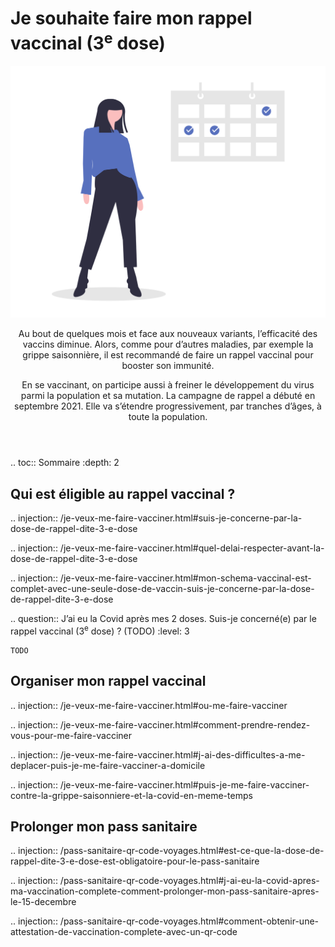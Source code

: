# Je souhaite faire mon rappel vaccinal (3<sup>e</sup> dose)

<img src="illustrations/symptomespasses.svg">

<header>
    <p class="big">
        Au bout de quelques mois et face aux nouveaux variants, l’efficacité des vaccins diminue. Alors, comme pour d’autres maladies, par exemple la grippe saisonnière, il est recommandé de faire un rappel vaccinal pour booster son immunité.
    </p>
    <p class="big">
        En se vaccinant, on participe aussi à freiner le développement du virus parmi la population et sa mutation.
        La campagne de rappel a débuté en septembre 2021. Elle va s’étendre progressivement, par tranches d’âges, à toute la population.
    </p>
</header>

.. toc:: Sommaire
    :depth: 2

<div itemscope itemtype="https://schema.org/FAQPage">

## Qui est éligible au rappel vaccinal ?

.. injection:: /je-veux-me-faire-vacciner.html#suis-je-concerne-par-la-dose-de-rappel-dite-3-e-dose

.. injection:: /je-veux-me-faire-vacciner.html#quel-delai-respecter-avant-la-dose-de-rappel-dite-3-e-dose

.. injection:: /je-veux-me-faire-vacciner.html#mon-schema-vaccinal-est-complet-avec-une-seule-dose-de-vaccin-suis-je-concerne-par-la-dose-de-rappel-dite-3-e-dose

.. question:: J’ai eu la Covid après mes 2 doses. Suis-je concerné(e) par le rappel vaccinal (3<sup>e</sup> dose) ? (TODO)
    :level: 3

    TODO 


## Organiser mon rappel vaccinal

.. injection:: /je-veux-me-faire-vacciner.html#ou-me-faire-vacciner

.. injection:: /je-veux-me-faire-vacciner.html#comment-prendre-rendez-vous-pour-me-faire-vacciner

.. injection:: /je-veux-me-faire-vacciner.html#j-ai-des-difficultes-a-me-deplacer-puis-je-me-faire-vacciner-a-domicile

.. injection:: /je-veux-me-faire-vacciner.html#puis-je-me-faire-vacciner-contre-la-grippe-saisonniere-et-la-covid-en-meme-temps

## Prolonger mon pass sanitaire

.. injection:: /pass-sanitaire-qr-code-voyages.html#est-ce-que-la-dose-de-rappel-dite-3-e-dose-est-obligatoire-pour-le-pass-sanitaire

.. injection:: /pass-sanitaire-qr-code-voyages.html#j-ai-eu-la-covid-apres-ma-vaccination-complete-comment-prolonger-mon-pass-sanitaire-apres-le-15-decembre

.. injection:: /pass-sanitaire-qr-code-voyages.html#comment-obtenir-une-attestation-de-vaccination-complete-avec-un-qr-code

</div>
